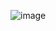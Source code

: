 ![image](https://user-images.githubusercontent.com/9116508/180366702-698f9779-63d7-450f-adc3-09773bf344d6.png)
